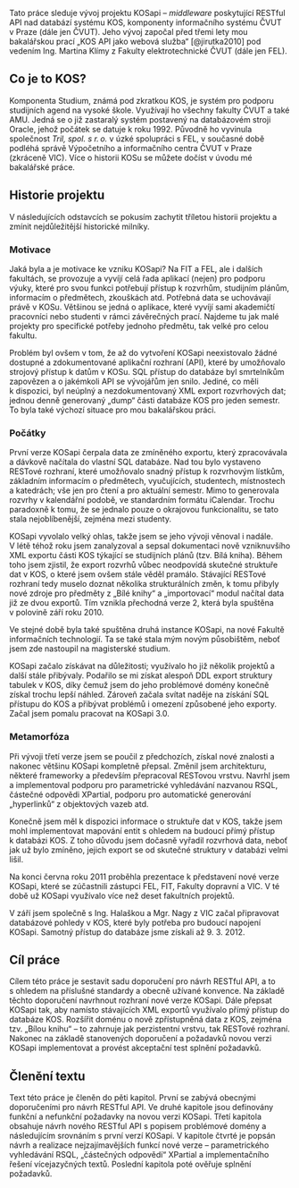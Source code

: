 Tato práce sleduje vývoj projektu KOSapi – _middleware_ poskytující RESTful API nad databází systému KOS, komponenty informačního systému ČVUT v Praze (dále jen ČVUT). Jeho vývoj započal před třemi lety mou bakalářskou prací „KOS API jako webová služba“ [@jirutka2010] pod vedením Ing. Martina Klímy z Fakulty elektrotechnické ČVUT (dále jen FEL).


Co je to KOS?
-------------

Komponenta Studium, známá pod zkratkou KOS, je systém pro podporu studijních agend na vysoké škole. Využívají ho všechny fakulty ČVUT a také AMU. Jedná se o již zastaralý systém postavený na databázovém stroji Oracle, jehož počátek se datuje k roku 1992. Původně ho vyvinula společnost _Tril, spol. s r. o._ v úzké spolupráci s FEL, v současné době podléhá správě Výpočetního a informačního centra ČVUT v Praze (zkráceně VIC). Více o historii KOSu se můžete dočíst v úvodu mé bakalářské práce.


Historie projektu
-----------------

V následujících odstavcích se pokusím zachytit tříletou historii projektu a zmínit nejdůležitější historické milníky.


### Motivace

Jaká byla a je motivace ke vzniku KOSapi? Na FIT a FEL, ale i dalších fakultách, se provozuje a vyvíjí celá řada aplikací (nejen) pro podporu výuky, které pro svou funkci potřebují přístup k rozvrhům, studijním plánům, informacím o předmětech, zkouškách atd. Potřebná data se uchovávají právě v KOSu. Většinou se jedná o aplikace, které vyvíjí sami akademičtí pracovníci nebo studenti v rámci závěrečných prací. Najdeme tu jak malé projekty pro specifické potřeby jednoho předmětu, tak velké pro celou fakultu.

Problém byl ovšem v tom, že až do vytvoření KOSapi neexistovalo žádné dostupné a zdokumentované aplikační rozhraní (API), které by umožňovalo strojový přístup k datům v KOSu. SQL přístup do databáze byl smrtelníkům zapovězen a o jakémkoli API se vývojářům jen snilo. Jediné, co měli k dispozici, byl neúplný a nezdokumentovaný XML export rozvrhových dat; jednou denně generovaný „dump“ části databáze KOS pro jeden semestr. To byla také výchozí situace pro mou bakalářskou práci.


### Počátky

První verze KOSapi čerpala data ze zmíněného exportu, který zpracovávala a dávkově načítala do vlastní SQL databáze. Nad tou bylo vystaveno RESTové rozhraní, které umožňovalo snadný přístup k rozvrhovým lístkům, základním informacím o předmětech, vyučujících, studentech, místnostech a katedrách; vše jen pro čtení a pro aktuální semestr. Mimo to generovala rozvrhy v kalendářní podobě, ve standardním formátu iCalendar. Trochu paradoxně k tomu, že se jednalo pouze o okrajovou funkcionalitu, se tato stala nejoblíbenější, zejména mezi studenty. 

KOSapi vyvolalo velký ohlas, takže jsem se jeho vývoji věnoval i nadále. V létě téhož roku jsem zanalyzoval a sepsal dokumentaci nově vzniknuvšího XML exportu části KOS týkající se studijních plánů (tzv. Bílá kniha). Během toho jsem zjistil, že export rozvrhů vůbec neodpovídá skutečné struktuře dat v KOS, o které jsem ovšem stále věděl pramálo. Stávající RESTové rozhraní tedy muselo doznat několika strukturálních změn, k tomu přibyly nové zdroje pro předměty z „Bílé knihy“ a „importovací“ modul načítal data již ze dvou exportů. Tím vznikla přechodná verze 2, která byla spuštěna v polovině září roku 2010. 

Ve stejné době byla také spuštěna druhá instance KOSapi, na nové Fakultě informačních technologií. Ta se také stala mým novým působištěm, neboť jsem zde nastoupil na magisterské studium.

KOSapi začalo získávat na důležitosti; využívalo ho již několik projektů a další stále přibývaly. Podařilo se mi získat alespoň DDL export struktury tabulek v KOS, díky čemuž jsem do jeho problémové domény konečně získal trochu lepší náhled. Zároveň začala svítat naděje na získání SQL přístupu do KOS a přibývat problémů i omezení způsobené jeho exporty. Začal jsem pomalu pracovat na KOSapi 3.0.


### Metamorfóza

Při vývoji třetí verze jsem se poučil z předchozích, získal nové znalosti a nakonec většinu KOSapi kompletně přepsal. Změnil jsem architekturu, některé frameworky a především přepracoval RESTovou vrstvu. Navrhl jsem a implementoval podporu pro parametrické vyhledávání nazvanou RSQL, částečné odpovědi XPartial, podporu pro automatické generování „hyperlinků“ z objektových vazeb atd.

Konečně jsem měl k dispozici informace o struktuře dat v KOS, takže jsem mohl implementovat mapování entit s ohledem na budoucí přímý přístup k databázi KOS. Z toho důvodu jsem dočasně vyřadil rozvrhová data, neboť jak už bylo zmíněno, jejich export se od skutečné struktury v databázi velmi lišil.

Na konci června roku 2011 proběhla prezentace k představení nové verze KOSapi, které se zúčastnili zástupci FEL, FIT, Fakulty dopravní a VIC. V té době už KOSapi využívalo více než deset fakultních projektů.

V září jsem společně s Ing. Halaškou a Mgr. Nagy z VIC začal připravovat databázové pohledy v KOS, které byly potřeba pro budoucí napojení KOSapi. Samotný přístup do databáze jsme získali až 9. 3. 2012.


Cíl práce
---------

Cílem této práce je sestavit sadu doporučení pro návrh RESTful API, a to s ohledem na příslušné standardy a obecně užívané konvence. Na základě těchto doporučení navrhnout rozhraní nové verze KOSapi. Dále přepsat KOSapi tak, aby namísto stávajících XML exportů využívalo přímý přístup do databáze KOS. Rozšířit doménu o nově zpřístupněná data z KOS, zejména tzv. „Bílou knihu“ – to zahrnuje jak perzistentní vrstvu, tak RESTové rozhraní. Nakonec na základě stanovených doporučení a požadavků novou verzi KOSapi implementovat a provést akceptační test splnění požadavků.


Členění textu
-------------

Text této práce je členěn do pěti kapitol. První se zabývá obecnými doporučeními pro návrh RESTful API. Ve druhé kapitole jsou definovány funkční a nefunkční požadavky na novou verzi KOSapi. Třetí kapitola obsahuje návrh nového RESTful API s popisem problémové domény a následujícím srovnáním s první verzí KOSapi. V kapitole čtvrté je popsán návrh a realizace nejzajímavějších funkcí nové verze – parametrického vyhledávání RSQL, „částečných odpovědí“ XPartial a implementačního řešení vícejazyčných textů. Poslední kapitola poté ověřuje splnění požadavků.
